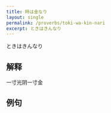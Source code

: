 ```yaml
---
title: 時は金なり
layout: single
permalink: /proverbs/toki-wa-kin-nari
excerpt: ときはきんなり
---
```


ときはきんなり

## 解释

一寸光阴一寸金

## 例句

